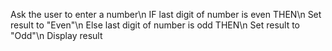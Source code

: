 Ask the user to enter a number\n
IF last digit of number is even THEN\n
Set result to "Even"\n
Else last digit of number is odd THEN\n
Set result to "Odd"\n
Display result
